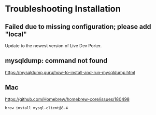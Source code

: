 <!--
id: installation
tags: ''
-->

# Troubleshooting Installation

## Failed due to missing configuration; please add "local"

Update to the newest version of Live Dev Porter.

## mysqldump: command not found

https://mysqldump.guru/how-to-install-and-run-mysqldump.html

## Mac

https://github.com/Homebrew/homebrew-core/issues/180498

```shell
brew install mysql-client@8.4
```
